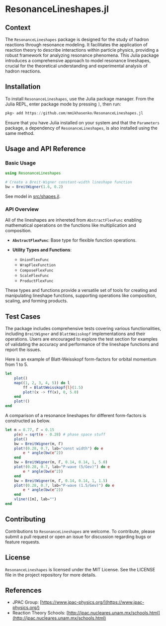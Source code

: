# ResonanceLineshapes.jl

## Context

The `ResonanceLineshapes` package is designed for the study of hadron reactions through resonance modeling. It facilitates the application of reaction theory to describe interactions within particle physics, providing a robust framework for analyzing resonance phenomena. This Julia package introduces a comprehensive approach to model resonance lineshapes, crucial for the theoretical understanding and experimental analysis of hadron reactions.

## Installation

To install `ResonanceLineshapes`, use the Julia package manager. From the Julia REPL, enter package mode by pressing `]`, then run:

```julia
pkg> add https://github.com/mmikhasenko/ResonanceLineshapes.jl
```

Ensure that you have Julia installed on your system and that the `Parameters` package, a dependency of `ResonanceLineshapes`, is also installed using the same method.

## Usage and API Reference

### Basic Usage

```julia
using ResonanceLineshapes

# Create a Breit-Wigner constant-width lineshape function
bw = BreitWigner(1.6, 0.2)
```

See model in [src/shapes.jl](src/shapes.jl).

### API Overview

All of the lineshapes are inhereted from `AbstractFlexFunc` enabling mathematical operations
on the functions like multiplication and composition.

- **`AbstractFlexFunc`**: Base type for flexible function operations.

- **Utility Types and Functions**:
  - `UnionFlexFunc`
  - `WrapFlexFunction`
  - `ComposeFlexFunc`
  - `ScaleFlexFunc`
  - `ProductFlexFunc`

These types and functions provide a versatile set of tools for creating and manipulating lineshape functions, supporting operations like composition, scaling, and forming products.

## Test Cases

The package includes comprehensive tests covering various functionalities, including `BreitWigner` and `BlattWeisskopf` implementations and their operations. Users are encouraged to explore the test section for examples of validating the accuracy and performance of the lineshape functions and report the issues.


Here is an example of Blatt-Weisskopf form-factors for orbital momentum from 1 to 5.
```julia
let
    plot()
    map((1, 2, 3, 4, 5)) do l
        ff = BlattWeisskopf{l}(1.5)
        plot!(x -> ff(x), 0, 5.0)
    end
    plot!()
end
```

A comparison of a resonance lineshapes for different form-factors is constructed as below.
```julia
let m = 0.77, Γ = 0.15
    ρ(e) = sqrt(e - 0.28) # phase space stuff
    plot()
    bw = BreitWigner(m, Γ)
    plot!(0.28, 0.7, lab="const width") do e
        e * angle(bw(e^2))
    end
    bw = BreitWigner(m, Γ, 0.14, 0.14, 1, 5.0)
    plot!(0.28, 0.7, lab="P-wave (5/Gev)") do e
        e * angle(bw(e^2))
    end
    bw = BreitWigner(m, Γ, 0.14, 0.14, 1, 1.5)
    plot!(0.28, 0.7, lab="P-wave (1.5/Gev)") do e
        e * angle(bw(e^2))
    end
    vline!([m], lab="")
end
```

## Contributing

Contributions to `ResonanceLineshapes` are welcome.
To contribute, please submit a pull request or open an issue for discussion regarding bugs or feature requests.

## License

`ResonanceLineshapes` is licensed under the MIT License. See the LICENSE file in the project repository for more details.

## References

- JPAC Group: [https://www.jpac-physics.org/](https://www.jpac-physics.org/)
- Reaction Theory Schools: [http://jpac.nucleares.unam.mx/schools.html](http://jpac.nucleares.unam.mx/schools.html)
